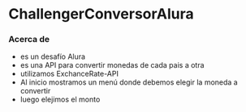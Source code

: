 # ChallengerConversorAlura

### Acerca de
- es un desafío Alura
- es una API para convertir monedas de cada pais a otra
- utilizamos ExchanceRate-API
- Al inicio mostramos un menú donde debemos elegir la moneda a convertir
- luego elejimos el monto
   

